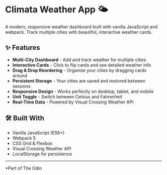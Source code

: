 # Climata Weather App 🌤️

A modern, responsive weather dashboard built with vanilla JavaScript and webpack. Track multiple cities with beautiful, interactive weather cards.

## ✨ Features

- **Multi-City Dashboard** - Add and track weather for multiple cities
- **Interactive Cards** - Click to flip cards and see detailed weather info
- **Drag & Drop Reordering** - Organize your cities by dragging cards around
- **Persistent Storage** - Your cities are saved and restored between sessions
- **Responsive Design** - Works perfectly on desktop, tablet, and mobile
- **Unit Toggle** - Switch between Celsius and Fahrenheit
- **Real-Time Data** - Powered by Visual Crossing Weather API

## 🛠️ Built With

- Vanilla JavaScript (ES6+)
- Webpack 5
- CSS Grid & Flexbox
- Visual Crossing Weather API
- LocalStorage for persistence

---

\*Part of The Odin
